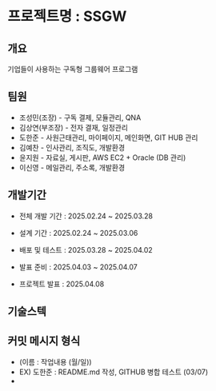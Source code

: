 # 프로젝트명 : SSGW

## 개요
기업들이 사용하는 구독형 그룹웨어 프로그램

## 팀원
- 조성민(조장) - 구독 결제, 모듈관리, QNA
- 김상연(부조장) - 전자 결재, 일정관리
- 도한준 - 사원근태관리, 마이페이지, 메인화면, GIT HUB 관리
- 김예찬 - 인사관리, 조직도, 개발환경
- 윤지원 - 자료실, 게시판, AWS EC2 + Oracle (DB 관리)
- 이신영 - 메일관리, 주소록, 개발환경

## 개발기간
- 전체 개발 기간 : 2025.02.24 ~ 2025.03.28

- 설계 기간 : 2025.02.24 ~ 2025.03.06
- 배포 및 테스트 : 2025.03.28 ~ 2025.04.02
- 발표 준비 : 2025.04.03 ~ 2025.04.07
- 프로젝트 발표 : 2025.04.08

## 기술스텍


## 커밋 메시지 형식
- (이름 : 작업내용 (월/일))
- EX) 도한준 : README.md 작성, GITHUB 병합 테스트 (03/07)
- 
